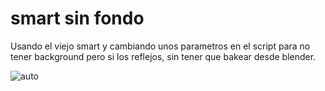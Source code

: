 # smart sin fondo

Usando el viejo smart y cambiando unos parametros en el script para no tener background pero si los reflejos, sin tener que bakear desde blender.

![auto](https://user-images.githubusercontent.com/51276791/182917651-15003648-e402-4b07-93b1-6af1d26b036b.png)
